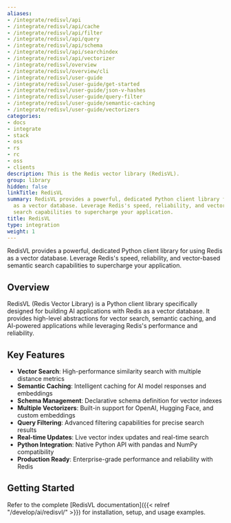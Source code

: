 ```yaml
---
aliases:
- /integrate/redisvl/api
- /integrate/redisvl/api/cache
- /integrate/redisvl/api/filter
- /integrate/redisvl/api/query
- /integrate/redisvl/api/schema
- /integrate/redisvl/api/searchindex
- /integrate/redisvl/api/vectorizer
- /integrate/redisvl/overview
- /integrate/redisvl/overview/cli
- /integrate/redisvl/user-guide
- /integrate/redisvl/user-guide/get-started
- /integrate/redisvl/user-guide/json-v-hashes
- /integrate/redisvl/user-guide/query-filter
- /integrate/redisvl/user-guide/semantic-caching
- /integrate/redisvl/user-guide/vectorizers
categories:
- docs
- integrate
- stack
- oss
- rs
- rc
- oss
- clients
description: This is the Redis vector library (RedisVL).
group: library
hidden: false
linkTitle: RedisVL
summary: RedisVL provides a powerful, dedicated Python client library for using Redis
  as a vector database. Leverage Redis's speed, reliability, and vector-based semantic
  search capabilities to supercharge your application.
title: RedisVL
type: integration
weight: 1
---
```


RedisVL provides a powerful, dedicated Python client library for using Redis as a vector database. Leverage Redis's speed, reliability, and vector-based semantic search capabilities to supercharge your application.

## Overview

RedisVL (Redis Vector Library) is a Python client library specifically designed for building AI applications with Redis as a vector database. It provides high-level abstractions for vector search, semantic caching, and AI-powered applications while leveraging Redis's performance and reliability.

## Key Features

- **Vector Search**: High-performance similarity search with multiple distance metrics
- **Semantic Caching**: Intelligent caching for AI model responses and embeddings
- **Schema Management**: Declarative schema definition for vector indexes
- **Multiple Vectorizers**: Built-in support for OpenAI, Hugging Face, and custom embeddings
- **Query Filtering**: Advanced filtering capabilities for precise search results
- **Real-time Updates**: Live vector index updates and real-time search
- **Python Integration**: Native Python API with pandas and NumPy compatibility
- **Production Ready**: Enterprise-grade performance and reliability with Redis

## Getting Started

Refer to the complete [RedisVL documentation]({{< relref "/develop/ai/redisvl/" >}}) for installation, setup, and usage examples.